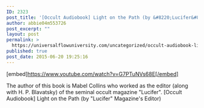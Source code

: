 ```yaml
---
ID: 2323
post_title: '[Occult Audiobook] Light on the Path (by &#8220;Lucifer&#8221; Magazine&#8217;s Editor, along with H. P. Blavatsky)'
author: abbie04m553726
post_excerpt: ""
layout: post
permalink: >
  https://universalflowuniversity.com/uncategorized/occult-audiobook-light-on-the-path-by-lucifer-magazines-editor-along-with-h-p-blavatsky/
published: true
post_date: 2015-06-20 19:25:16
---
```

[embed]https://www.youtube.com/watch?v=G7PTuNVs68E[/embed]<br>
<p>The author of this book is Mabel Collins who worked as the editor (along with H. P. Blavatsky) of the seminal occult magazine "Lucifer".
[Occult Audiobook] Light on the Path (by "Lucifer" Magazine's Editor)</p>